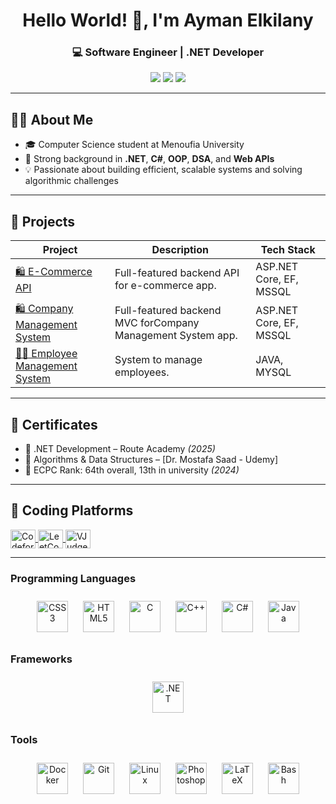 
<h1 align="center">Hello World! 👋, I'm Ayman Elkilany</h1>
<h3 align="center">💻 Software Engineer | .NET Developer</h3>


<p align="center">
  <a href="mailto:aimanelkilani@gmail.com"><img src="https://img.shields.io/badge/Gmail-D14836?style=for-the-badge&logo=gmail&logoColor=white" /></a>
  <a href="https://www.linkedin.com/in/ayman-elkilany-869b35271/" target="_blank"><img src="https://img.shields.io/badge/LinkedIn-blue?style=for-the-badge&logo=linkedin&logoColor=white" /></a>
  <a href="https://github.com/AymanElkilany10" target="_blank"><img src="https://img.shields.io/badge/GitHub-100000?style=for-the-badge&logo=github&logoColor=white" /></a>
</p>

---

## 👨‍💻 About Me

- 🎓 Computer Science student at Menoufia University  
- 🧠 Strong background in **.NET**, **C#**, **OOP**, **DSA**, and **Web APIs**
- 💡 Passionate about building efficient, scalable systems and solving algorithmic challenges

---

## 💼 Projects

| Project | Description | Tech Stack |
|--------|-------------|------------|
| [🛍️ E-Commerce API](https://github.com/AymanElkilany10/E-Commerce.Web) | Full-featured backend API for e-commerce app. | ASP.NET Core, EF, MSSQL |
| [🛍️ Company Management System](https://github.com/AymanElkilany10/Company-Management-System-ASP.NET-Core-MVC) | Full-featured backend MVC forCompany Management System app. | ASP.NET Core, EF, MSSQL |
| [👨‍💼 Employee Management System](https://github.com/ahmed-khalid2004/Employee-Management-System) | System to manage employees. | JAVA, MYSQL |

---

## 📜 Certificates

- 🏅 .NET Development – Route Academy *(2025)*
- 🧠 Algorithms & Data Structures – [Dr. Mostafa Saad - Udemy]
- 🥇 ECPC Rank: 64th overall, 13th in university *(2024)*

---

## 🧠 Coding Platforms

<p align="left">
  <a href="https://codeforces.com/profile/Kilany_InThe_WorstCase" target="_blank">
    <img align="center" src="https://raw.githubusercontent.com/rahuldkjain/github-profile-readme-generator/master/src/images/icons/Social/codeforces.svg" alt="Codeforces" height="30" width="40" />
  </a>
  <a href="https://leetcode.com/u/Ayman_Elkilany/" target="_blank">
    <img align="center" src="https://upload.wikimedia.org/wikipedia/commons/1/19/LeetCode_logo_black.png" alt="LeetCode" height="30" width="40" />
  </a>
  <a href="https://vjudge.net/user/Ayman_Elkilany" target="_blank">
    <img align="center" src="https://img.icons8.com/color/48/000000/code.png" alt="VJudge" height="30" width="40" />
  </a>
</p>

---

### Programming Languages  
<div align="center">  
<a href="https://www.w3schools.com/css/" target="_blank"><img style="margin: 10px" src="https://profilinator.rishav.dev/skills-assets/css3-original-wordmark.svg" alt="CSS3" height="50" /></a>  
<a href="https://en.wikipedia.org/wiki/HTML5" target="_blank"><img style="margin: 10px" src="https://profilinator.rishav.dev/skills-assets/html5-original-wordmark.svg" alt="HTML5" height="50" /></a>  
<a href="https://www.cprogramming.com/" target="_blank"><img style="margin: 10px" src="https://profilinator.rishav.dev/skills-assets/c-original.svg" alt="C" height="50" /></a>  
<a href="https://www.cplusplus.com/" target="_blank"><img style="margin: 10px" src="https://profilinator.rishav.dev/skills-assets/cplusplus-original.svg" alt="C++" height="50" /></a>  
<a href="https://docs.microsoft.com/en-us/dotnet/csharp/" target="_blank"><img style="margin: 10px" src="https://profilinator.rishav.dev/skills-assets/csharp-original.svg" alt="C#" height="50" /></a>  
<a href="https://www.java.com/" target="_blank"><img style="margin: 10px" src="https://profilinator.rishav.dev/skills-assets/java-original-wordmark.svg" alt="Java" height="50" /></a>  
</div>

</td><td valign="top" width="33%">

### Frameworks  
<div align="center">  

<a href="https://dotnet.microsoft.com/download/dotnet-framework" target="_blank"><img style="margin: 10px" src="https://profilinator.rishav.dev/skills-assets/dot-net-original-wordmark.svg" alt=".NET" height="50" /></a>  
</div>

</td><td valign="top" width="33%">

### Tools  
<div align="center">  
<a href="https://www.docker.com/" target="_blank"><img style="margin: 10px" src="https://profilinator.rishav.dev/skills-assets/docker-original-wordmark.svg" alt="Docker" height="50" /></a>  
<a href="https://github.com/" target="_blank"><img style="margin: 10px" src="https://profilinator.rishav.dev/skills-assets/git-scm-icon.svg" alt="Git" height="50" /></a>  
<a href="https://www.linux.org/" target="_blank"><img style="margin: 10px" src="https://profilinator.rishav.dev/skills-assets/linux-original.svg" alt="Linux" height="50" /></a>  
<a href="https://www.adobe.com/in/products/photoshop.html" target="_blank"><img style="margin: 10px" src="https://profilinator.rishav.dev/skills-assets/photoshop-plain.svg" alt="Photoshop" height="50" /></a>  
<a href="https://www.latex-project.org/" target="_blank"><img style="margin: 10px" src="https://profilinator.rishav.dev/skills-assets/latex.png" alt="LaTeX" height="50" /></a>  
<a href="https://www.gnu.org/software/bash/" target="_blank"><img style="margin: 10px" src="https://profilinator.rishav.dev/skills-assets/gnu_bash-icon.svg" alt="Bash" height="50" /></a>  
</div>

